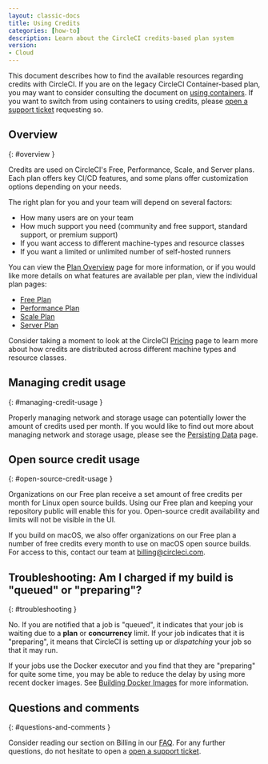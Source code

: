 ```yaml
---
layout: classic-docs
title: Using Credits
categories: [how-to]
description: Learn about the CircleCI credits-based plan system
version:
- Cloud
---
```


This document describes how to find the available resources regarding credits with CircleCI. If you are on the legacy CircleCI Container-based plan, you may want to consider consulting the document on [using containers]({{site.baseurl}}/containers). If you want to switch from using containers to using credits, please [open a support ticket](https://support.circleci.com/hc/en-us/requests/new) requesting so.

## Overview
{: #overview }

Credits are used on CircleCI's Free, Performance, Scale, and Server plans. Each plan offers key CI/CD features, and some plans offer customization options depending on your needs.

The right plan for you and your team will depend on several factors:

- How many users are on your team
- How much support you need (community and free support, standard support, or premium support)
- If you want access to different machine-types and resource classes
- If you want a limited or unlimited number of self-hosted runners

You can view the [Plan Overview]({{site.baseurl}}/plan-overview) page for more information, or if you would like more details on what features are available per plan, view the individual plan pages:
- [Free Plan]({{site.baseurl}}/plan-free)
- [Performance Plan]({{site.baseurl}}/plan-performance)
- [Scale Plan]({{site.baseurl}}/plan-scale)
- [Server Plan]({{site.baseurl}}/plan-server)

Consider taking a moment to look at the CircleCI [Pricing](https://circleci.com/pricing/) page to learn more about how credits are distributed across different machine types and resource classes.

## Managing credit usage
{: #managing-credit-usage }

Properly managing network and storage usage can potentially lower the amount of credits used per month. If you would like to find out more about managing network and storage usage, please see the [Persisting Data]({{site.baseurl}}/persist-data/) page.

## Open source credit usage
{: #open-source-credit-usage }

Organizations on our Free plan receive a set amount of free credits per month for Linux open source builds. Using our Free plan and keeping your repository public will enable this for you.  Open-source credit availability and limits will not be visible in the UI.

If you build on macOS, we also offer organizations on our Free plan a number of free credits every month to use on macOS open source builds. For access to this, contact our team at billing@circleci.com.

## Troubleshooting: Am I charged if my build is "queued" or "preparing"?
{: #troubleshooting }

No. If you are notified that a job is "queued", it indicates that your job is waiting due to a **plan** or **concurrency** limit. If your job indicates that it is "preparing", it means that CircleCI is setting up or _dispatching_ your job so that it may run.

If your jobs use the Docker executor and you find that they are "preparing" for quite some time, you may be able to reduce the delay by using more recent docker images. See [Building Docker Images]({{site.baseurl}}/building-docker-images/) for more information.

## Questions and comments
{: #questions-and-comments }

Consider reading our section on Billing in our [FAQ]({{site.baseurl}}/faq/#billing). For any further questions, do not hesitate to open a [open a support ticket](https://support.circleci.com/hc/en-us/requests/new).
